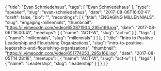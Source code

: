 {
  "title": "Evan Schmiedehaus",
  "tags": [
    "Evan Schmiedehaus"
  ],
  "type": "speaker",
  "slug": "evan-schmiedehaus",
  "date": "2017-08-06T16:00:41",
  "draft": false,
  "bio": "",
  "recordings": [
    {
      "title": "ENGAGING MILLENNIALS",
      "slug": "engaging-millennials",
      "thumbnail": "https://i.vimeocdn.com/video/650871904_295x166.jpg",
      "date": "2017-08-06T16:00:41",
      "meetups": [
        {
          "name": "ACT-W",
          "slug": "act-w"
        }
      ],
      "tags": [
        {
          "name": "millennials",
          "slug": "millennials"
        }
      ]
    },
    {
      "title": "Intro to Positive Leadership and Flourishing Organizations",
      "slug": "intro-to-positive-leadership-and-flourishing-organizations",
      "thumbnail": "https://i.vimeocdn.com/video/651774253_295x166.jpg",
      "date": "2017-08-05T14:28:18",
      "meetups": [
        {
          "name": "ACT-W",
          "slug": "act-w"
        }
      ],
      "tags": [
        {
          "name": "Leadership",
          "slug": "leadership"
        }
      ]
    }
  ]
}